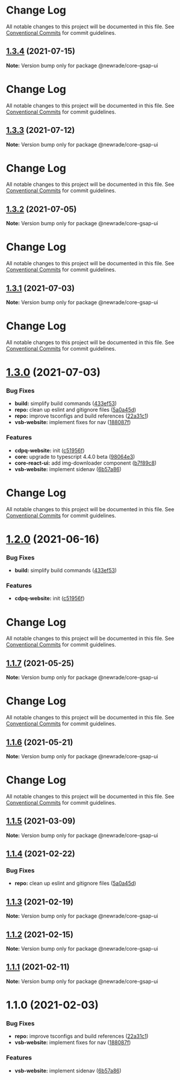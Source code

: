 # Change Log

All notable changes to this project will be documented in this file. See
[Conventional Commits](https://conventionalcommits.org) for commit guidelines.

## [1.3.4](https://github.com/newrade/newrade-core/compare/@newrade/core-gsap-ui@1.3.3...@newrade/core-gsap-ui@1.3.4) (2021-07-15)

**Note:** Version bump only for package @newrade/core-gsap-ui

# Change Log

All notable changes to this project will be documented in this file. See
[Conventional Commits](https://conventionalcommits.org) for commit guidelines.

## [1.3.3](https://github.com/newrade/newrade-core/compare/@newrade/core-gsap-ui@1.3.2...@newrade/core-gsap-ui@1.3.3) (2021-07-12)

**Note:** Version bump only for package @newrade/core-gsap-ui

# Change Log

All notable changes to this project will be documented in this file. See
[Conventional Commits](https://conventionalcommits.org) for commit guidelines.

## [1.3.2](https://github.com/newrade/newrade-core/compare/@newrade/core-gsap-ui@1.3.1...@newrade/core-gsap-ui@1.3.2) (2021-07-05)

**Note:** Version bump only for package @newrade/core-gsap-ui

# Change Log

All notable changes to this project will be documented in this file. See
[Conventional Commits](https://conventionalcommits.org) for commit guidelines.

## [1.3.1](https://github.com/newrade/newrade-core/compare/@newrade/core-gsap-ui@1.3.0...@newrade/core-gsap-ui@1.3.1) (2021-07-03)

**Note:** Version bump only for package @newrade/core-gsap-ui

# Change Log

All notable changes to this project will be documented in this file. See
[Conventional Commits](https://conventionalcommits.org) for commit guidelines.

# [1.3.0](https://github.com/newrade/newrade-core/compare/@newrade/core-gsap-ui@1.2.1...@newrade/core-gsap-ui@1.3.0) (2021-07-03)

### Bug Fixes

- **build:** simplify build commands
  ([433ef53](https://github.com/newrade/newrade-core/commit/433ef533f2812a73a9e4062f394b42f9c2c94ebf))
- **repo:** clean up eslint and gitignore files
  ([5a0a45d](https://github.com/newrade/newrade-core/commit/5a0a45d7d6e669dc6859f361093d6d5b1e3c5d09))
- **repo:** improve tsconfigs and build references
  ([22a31c1](https://github.com/newrade/newrade-core/commit/22a31c17608f6d6fda5ccd193588fd9194c68502))
- **vsb-website:** implement fixes for nav
  ([188087f](https://github.com/newrade/newrade-core/commit/188087f8dcd1b6e836e86186d8e291aa8c537dfe))

### Features

- **cdpq-website:** init
  ([c51956f](https://github.com/newrade/newrade-core/commit/c51956fd40f157a59258890fa86b1779525de752))
- **core:** upgrade to typescript 4.4.0 beta
  ([98064e3](https://github.com/newrade/newrade-core/commit/98064e3096af4cb5a12c46d880fa3bd09708f954))
- **core-react-ui:** add img-downloader component
  ([b7f89c8](https://github.com/newrade/newrade-core/commit/b7f89c812ccecb97dab7e99cb31169fe8118bdfd))
- **vsb-website:** implement sidenav
  ([6b57a86](https://github.com/newrade/newrade-core/commit/6b57a867a88f57636c1d8268608d0605a02cc924))

# Change Log

All notable changes to this project will be documented in this file. See
[Conventional Commits](https://conventionalcommits.org) for commit guidelines.

# [1.2.0](https://github.com/newrade/newrade/compare/@newrade/core-gsap-ui@1.1.7...@newrade/core-gsap-ui@1.2.0) (2021-06-16)

### Bug Fixes

- **build:** simplify build commands
  ([433ef53](https://github.com/newrade/newrade/commit/433ef533f2812a73a9e4062f394b42f9c2c94ebf))

### Features

- **cdpq-website:** init
  ([c51956f](https://github.com/newrade/newrade/commit/c51956fd40f157a59258890fa86b1779525de752))

# Change Log

All notable changes to this project will be documented in this file. See
[Conventional Commits](https://conventionalcommits.org) for commit guidelines.

## [1.1.7](https://github.com/newrade/newrade/compare/@newrade/core-gsap-ui@1.1.6...@newrade/core-gsap-ui@1.1.7) (2021-05-25)

**Note:** Version bump only for package @newrade/core-gsap-ui

# Change Log

All notable changes to this project will be documented in this file. See
[Conventional Commits](https://conventionalcommits.org) for commit guidelines.

## [1.1.6](https://github.com/newrade/newrade/compare/@newrade/core-gsap-ui@1.1.5...@newrade/core-gsap-ui@1.1.6) (2021-05-21)

**Note:** Version bump only for package @newrade/core-gsap-ui

# Change Log

All notable changes to this project will be documented in this file. See
[Conventional Commits](https://conventionalcommits.org) for commit guidelines.

## [1.1.5](https://github.com/newrade/newrade/compare/@newrade/core-gsap-ui@1.1.4...@newrade/core-gsap-ui@1.1.5) (2021-03-09)

**Note:** Version bump only for package @newrade/core-gsap-ui

## [1.1.4](https://github.com/newrade/newrade/compare/@newrade/core-gsap-ui@1.1.3...@newrade/core-gsap-ui@1.1.4) (2021-02-22)

### Bug Fixes

- **repo:** clean up eslint and gitignore files
  ([5a0a45d](https://github.com/newrade/newrade/commit/5a0a45d7d6e669dc6859f361093d6d5b1e3c5d09))

## [1.1.3](https://github.com/newrade/newrade/compare/@newrade/core-gsap-ui@1.1.2...@newrade/core-gsap-ui@1.1.3) (2021-02-19)

**Note:** Version bump only for package @newrade/core-gsap-ui

## [1.1.2](https://github.com/newrade/newrade/compare/@newrade/core-gsap-ui@1.1.1...@newrade/core-gsap-ui@1.1.2) (2021-02-15)

**Note:** Version bump only for package @newrade/core-gsap-ui

## [1.1.1](https://github.com/newrade/newrade/compare/@newrade/core-gsap-ui@1.1.0...@newrade/core-gsap-ui@1.1.1) (2021-02-11)

**Note:** Version bump only for package @newrade/core-gsap-ui

# 1.1.0 (2021-02-03)

### Bug Fixes

- **repo:** improve tsconfigs and build references
  ([22a31c1](https://github.com/newrade/newrade/commit/22a31c17608f6d6fda5ccd193588fd9194c68502))
- **vsb-website:** implement fixes for nav
  ([188087f](https://github.com/newrade/newrade/commit/188087f8dcd1b6e836e86186d8e291aa8c537dfe))

### Features

- **vsb-website:** implement sidenav
  ([6b57a86](https://github.com/newrade/newrade/commit/6b57a867a88f57636c1d8268608d0605a02cc924))
